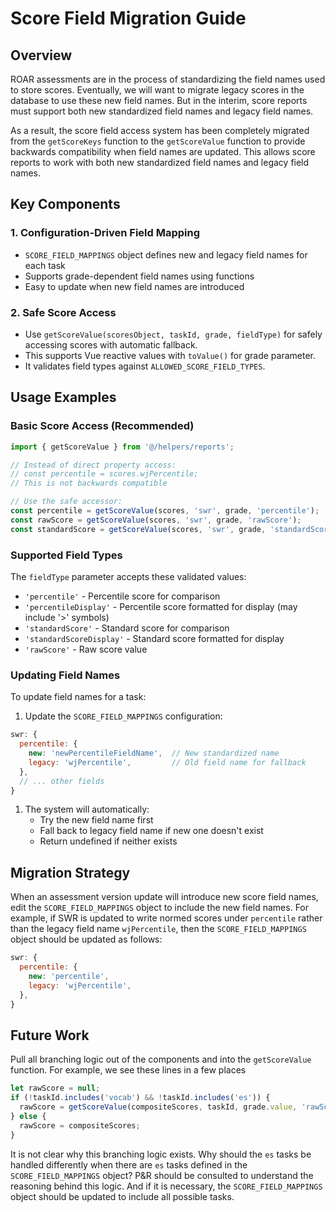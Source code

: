 # Score Field Migration Guide

## Overview

ROAR assessments are in the process of standardizing the field names used to store scores. Eventually, we will want to migrate legacy scores in the database to use these new field names. But in the interim, score reports must support both new standardized field names and legacy field names.

As a result, the score field access system has been completely migrated from the `getScoreKeys` function to the `getScoreValue` function to provide backwards compatibility when field names are updated. This allows score reports to work with both new standardized field names and legacy field names.

## Key Components

### 1. Configuration-Driven Field Mapping

- `SCORE_FIELD_MAPPINGS` object defines new and legacy field names for each task
- Supports grade-dependent field names using functions
- Easy to update when new field names are introduced

### 2. Safe Score Access

- Use `getScoreValue(scoresObject, taskId, grade, fieldType)` for safely accessing scores with automatic fallback.
- This supports Vue reactive values with `toValue()` for grade parameter.
- It validates field types against `ALLOWED_SCORE_FIELD_TYPES`.

## Usage Examples

### Basic Score Access (Recommended)

```js
import { getScoreValue } from '@/helpers/reports';

// Instead of direct property access:
// const percentile = scores.wjPercentile;
// This is not backwards compatible

// Use the safe accessor:
const percentile = getScoreValue(scores, 'swr', grade, 'percentile');
const rawScore = getScoreValue(scores, 'swr', grade, 'rawScore');
const standardScore = getScoreValue(scores, 'swr', grade, 'standardScore');
```

### Supported Field Types

The `fieldType` parameter accepts these validated values:

- `'percentile'` - Percentile score for comparison
- `'percentileDisplay'` - Percentile score formatted for display (may include '>' symbols)
- `'standardScore'` - Standard score for comparison
- `'standardScoreDisplay'` - Standard score formatted for display
- `'rawScore'` - Raw score value

### Updating Field Names

To update field names for a task:

1. Update the `SCORE_FIELD_MAPPINGS` configuration:

```js
swr: {
  percentile: {
    new: 'newPercentileFieldName',  // New standardized name
    legacy: 'wjPercentile',         // Old field name for fallback
  },
  // ... other fields
}
```

1. The system will automatically:
   - Try the new field name first
   - Fall back to legacy field name if new one doesn't exist
   - Return undefined if neither exists

## Migration Strategy

When an assessment version update will introduce new score field names, edit the `SCORE_FIELD_MAPPINGS` object to include the new field names. For example, if SWR is updated to write normed scores under `percentile` rather than the legacy field name `wjPercentile`, then the `SCORE_FIELD_MAPPINGS` object should be updated as follows:

```js
swr: {
  percentile: {
    new: 'percentile',
    legacy: 'wjPercentile',
  },
}
```

## Future Work

Pull all branching logic out of the components and into the `getScoreValue` function. For example, we see these lines in a few places

```js
let rawScore = null;
if (!taskId.includes('vocab') && !taskId.includes('es')) {
  rawScore = getScoreValue(compositeScores, taskId, grade.value, 'rawScore');
} else {
  rawScore = compositeScores;
}
```

It is not clear why this branching logic exists. Why should the `es` tasks be handled differently when there are `es` tasks defined in the `SCORE_FIELD_MAPPINGS` object? P&R should be consulted to understand the reasoning behind this logic. And if it is necessary, the `SCORE_FIELD_MAPPINGS` object should be updated to include all possible tasks.
